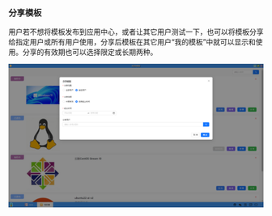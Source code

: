 ### 分享模板
用户若不想将模板发布到应用中心，或者让其它用户测试一下，也可以将模板分享给指定用户或所有用户使用，分享后模板在其它用户“我的模板”中就可以显示和使用。分享的有效期也可以选择限定或长期两种。

![alt text](./mytemplate09.png)
